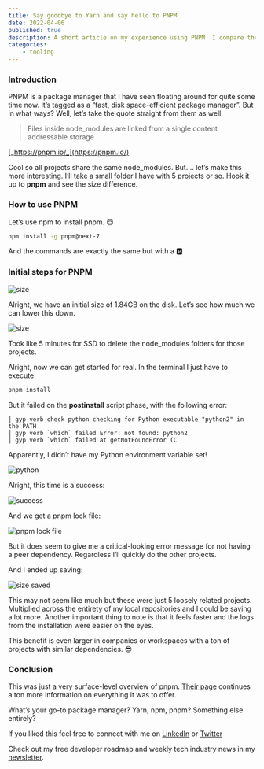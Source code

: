 ```yaml
---
title: Say goodbye to Yarn and say hello to PNPM
date: 2022-04-06
published: true
description: A short article on my experience using PNPM. I compare the size difference to the files before and after installing PNPM.
categories:
    - tooling
---
```


### Introduction

PNPM is a package manager that I have seen floating around for quite some time now. It’s tagged as a “fast, disk space-efficient package manager”. But in what ways? Well, let’s take the quote straight from them as well.

> Files inside node_modules are linked from a single content addressable storage

[_https://pnpm.io/_](https://pnpm.io/)

Cool so all projects share the same node_modules. But…. let’s make this more interesting. I’ll take a small folder I have with 5 projects or so. Hook it up to **pnpm** and see the size difference.

### How to use PNPM

Let’s use npm to install pnpm. 😈

```bash
npm install -g pnpm@next-7
```

And the commands are exactly the same but with a 🅿

### Initial steps for PNPM

![size](https://cdn.hashnode.com/res/hashnode/image/upload/v1649247917188/722C1GVZ6.png)

Alright, we have an initial size of 1.84GB on the disk. Let’s see how much we can lower this down.

![size](https://cdn.hashnode.com/res/hashnode/image/upload/v1649247918244/lGqAOG-ei.gif)

Took like 5 minutes for SSD to delete the node_modules folders for those projects.

Alright, now we can get started for real. In the terminal I just have to execute:

```bash
pnpm install
```

But it failed on the **postinstall** script phase, with the following error:

```
│ gyp verb check python checking for Python executable "python2" in the PATH
│ gyp verb `which` failed Error: not found: python2
│ gyp verb `which` failed at getNotFoundError (C
```

Apparently, I didn’t have my Python environment variable set!

![python](https://cdn.hashnode.com/res/hashnode/image/upload/v1649247919449/eJYr5YiBh.png)

Alright, this time is a success:

![success](https://cdn.hashnode.com/res/hashnode/image/upload/v1649247920617/09vGuE_i7g.png)

And we get a pnpm lock file:

![pnpm lock file](https://cdn.hashnode.com/res/hashnode/image/upload/v1649247921838/7651Ee_8e.png)

But it does seem to give me a critical-looking error message for not having a peer dependency. Regardless I’ll quickly do the other projects.

And I ended up saving:

![size saved](https://cdn.hashnode.com/res/hashnode/image/upload/v1649247923070/iWcPBWcy-.png)

This may not seem like much but these were just 5 loosely related projects. Multiplied across the entirety of my local repositories and I could be saving a lot more. Another important thing to note is that it feels faster and the logs from the installation were easier on the eyes.

This benefit is even larger in companies or workspaces with a ton of projects with similar dependencies. 😎

### Conclusion

This was just a very surface-level overview of pnpm. [Their page](https://pnpm.io/pnpm-cli) continues a ton more information on everything it was to offer.

What’s your go-to package manager? Yarn, npm, pnpm? Something else entirely?

If you liked this feel free to connect with me on [LinkedIn](https://www.linkedin.com/in/relatablecode) or [Twitter](https://twitter.com/relatablecoder)

Check out my free developer roadmap and weekly tech industry news in my [newsletter](https://relatablecode.substack.com/).
